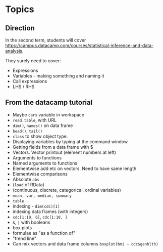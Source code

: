 # Topics

## Direction

In the second term, students will cover
<https://campus.datacamp.com/courses/statistical-inference-and-data-analysis>.

They surely need to cover:

* Expressions
* Variables - making something and naming it
* Call expressions
* LHS / RHS

## From the datacamp tutorial

* Maybe `cars` variable in workspace
* `read.table`, with URL
* `dim()`, `names()` on data frame
* `head()`, `tail()`
* `class` to show object type.
* Displaying variables by typing at the command window
* Getting fields from a data frame with $
* Vectors.  Vector printout (element numbers at left)
* Arguments to functions
* Named arguments to functions
* Elementwise add etc on vectors.  Need to have same length
* Elementwise comparisons
* Absolute `abs`
* (`load` of RData)
* (continuous, discrete, categorical, ordinal variables)
* `mean, var, median, summary`
* `table`
* indexing - `dim(cdc)[1]`
* indexing data frames (with integers)
* `cdc[1:10, 6]`, `cdc[1:10, ]`
* `&`, `|` with booleans
* box plots
* formulae as "as a function of"
* "trend line"
* Can mix vectors and data frame columns `boxplot(bmi ~ cdc$genhlth)`
